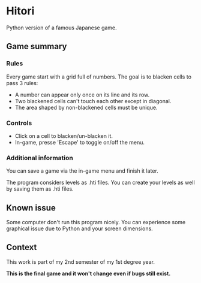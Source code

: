 # Hitori
Python version of a famous Japanese game.

## Game summary
### Rules
Every game start with a grid full of numbers. The goal is to blacken cells to pass 3 rules:

- A number can appear only once on its line and its row.
- Two blackened cells can't touch each other except in diagonal.
- The area shaped by non-blackened cells must be unique.

### Controls
- Click on a cell to blacken/un-blacken it.
- In-game, presse 'Escape' to toggle on/off the menu.

### Additional information
You can save a game via the in-game menu and finish it later.

The program considers levels as .hti files. You can create your levels as well by saving them as .hti files.

## Known issue
Some computer don't run this program nicely. You can experience some graphical issue due to Python and your screen dimensions.

## Context
This work is part of my 2nd semester of my 1st degree year.

**This is the final game and it won't change even if bugs still exist.**

